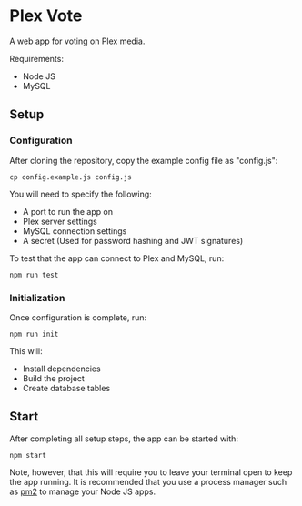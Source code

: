 # Plex Vote
A web app for voting on Plex media.

Requirements:
* Node JS
* MySQL

## Setup

### Configuration
After cloning the repository, copy the example config file as "config.js":

`cp config.example.js config.js`

You will need to specify the following:
* A port to run the app on
* Plex server settings
* MySQL connection settings
* A secret (Used for password hashing and JWT signatures)

To test that the app can connect to Plex and MySQL, run:

`npm run test`

### Initialization

Once configuration is complete, run:

`npm run init`

This will:
* Install dependencies
* Build the project
* Create database tables

## Start

After completing all setup steps, the app can be started with:

`npm start`

Note, however, that this will require you to leave your terminal open to keep the app running. It is recommended that you use a process manager such as [pm2](https://www.npmjs.com/package/pm2) to manage your Node JS apps.
